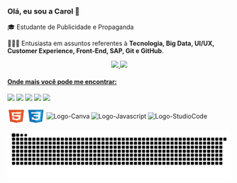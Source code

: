 ### Olá, eu sou a Carol 👋

🎓   Estudante de Publicidade e Propaganda
      
👩🏻‍💻   Entusiasta em assuntos referentes à **Tecnologia, Big Data, UI/UX, Customer Experience, Front-End, SAP, Git e GitHub**.
     

<div align="center">
  <a href="https://github.com/iscarola">
  <img height="180em" src="https://github-readme-stats.vercel.app/api?username=iscarola&show_icons=true&bg_color=30,cb997e,b7b7a4&title_color=6b705c&icon_color=ddbea9&text_color=fff&),&include_all_commits=true&count_private=true"/>
  <img height="180em" src="https://github-readme-stats.vercel.app/api/top-langs/?username=iscarola&layout=compact&langs_count=7&&bg_color=30,cb997e,b7b7a4&icon_color=ddbea9&title_color=6b705c&text_color=fff" />
</div>
  
  
  
  #### Onde mais você pode me encontrar:
  <div> 
  <a href="https://www.instagram.com/iscarolaa/" target="_blank"><img src="https://img.shields.io/badge/-Instagram-%23E4405F?style=for-the-badge&logo=instagram&logoColor=white" target="_blank"></a>
 <a href="https://discord.gg/wagxzStdcR" target="_blank"><img src="https://img.shields.io/badge/Discord-7289DA?style=for-the-badge&logo=discord&logoColor=white" target="_blank"></a> 
 <a href = "mailto:carolliny180@gmail.com"><img src="https://img.shields.io/badge/-Gmail-%23333?style=for-the-badge&logo=gmail&logoColor=white" target="_blank"></a>
  <a href="https://www.linkedin.com/in/rafaella-ballerini-45875016a" target="_blank"><img src="https://img.shields.io/badge/-LinkedIn-%230077B5?style=for-the-badge&logo=linkedin&logoColor=white" target="_blank"></a> 
 <a href="https://t.me/iscarolaa" target="_blank"><img src="https://img.shields.io/badge/Telegram-2CA5E0?style=for-the-badge&logo=telegram&logoColor=white" target="_blank"></a> 
    
    

</div>
  
  <div style="display: inline_block"><br>
  <img align="center" alt="Logo-HTML" height="30" width="40" src="https://raw.githubusercontent.com/devicons/devicon/master/icons/html5/html5-original.svg">
  <img align="center" alt="Logo-CSS" height="30" width="40" src="https://raw.githubusercontent.com/devicons/devicon/master/icons/css3/css3-original.svg">
  <img align="center" alt="Logo-Canva" height="30" width="40" src="https://cdn.jsdelivr.net/gh/devicons/devicon/icons/canva/canva-original.svg" />
  <img align="center" alt="Logo-Javascript" height="30" width="40" src="https://cdn.jsdelivr.net/gh/devicons/devicon/icons/javascript/javascript-original.svg" />
  <img align="center" alt="Logo-StudioCode" height="30" width="40" src="https://cdn.jsdelivr.net/gh/devicons/devicon/icons/visualstudio/visualstudio-plain.svg" />
    
  
</div>
  
![Snake animation](https://github.com/iscarola/iscarola/blob/output/github-contribution-grid-snake.svg)
